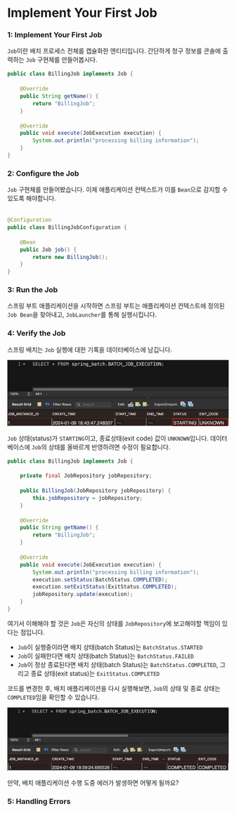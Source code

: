 # Implement Your First Job

### 1: Implement Your First Job

`Job`이란 배치 프로세스 전체를 캡슐화한 엔티티입니다.
간단하게 청구 정보를 콘솔에 출력하는 `Job` 구현체를 만들어봅시다.

```java
public class BillingJob implements Job {

	@Override
	public String getName() {
		return "BillingJob";
	}

	@Override
	public void execute(JobExecution execution) {
		System.out.println("processing billing information");
	}
}
```

### 2: Configure the Job

`Job` 구현체를 만들어봤습니다. 이제 애플리케이션 컨텍스트가 이를 `Bean`으로 감지할 수 있도록 해야합니다.

```java

@Configuration
public class BillingJobConfiguration {

	@Bean
	public Job job() {
		return new BillingJob();
	}
}
```

### 3: Run the Job

스프링 부트 애플리케이션을 시작하면 스프링 부트는 애플리케이션 컨텍스트에 정의된 `Job Bean`을 찾아내고, `JobLauncher`를 통해 실행시킵니다.

### 4: Verify the Job

스프링 배치는 `Job` 실행에 대한 기록을 데이터베이스에 남깁니다.

![img.png](image/img.png)

`Job` 상태(status)가 `STARTING`이고, 종료상태(exit code) 값이 `UNKNOWN`입니다.
데이터베이스에 `Job`의 상태를 올바르게 반영하려면 수정이 필요합니다.

```java
public class BillingJob implements Job {

	private final JobRepository jobRepository;

	public BillingJob(JobRepository jobRepository) {
		this.jobRepository = jobRepository;
	}

	@Override
	public String getName() {
		return "BillingJob";
	}

	@Override
	public void execute(JobExecution execution) {
		System.out.println("processing billing information");
		execution.setStatus(BatchStatus.COMPLETED);
		execution.setExitStatus(ExitStatus.COMPLETED);
		jobRepository.update(execution);
	}
}
```

여기서 이해해야 할 것은 `Job`은 자신의 상태를 `JobRepository`에 보고해야할 책임이 있다는 점입니다.
- `Job`이 실행중이라면 배치 상태(batch Status)는 `BatchStatus.STARTED`
- `Job`이 실패한다면 배치 상태(batch Status)는 `BatchStatus.FAILED`
- `Job`이 정상 종료된다면 배치 상태(batch Status)는 `BatchStatus.COMPLETED`, 그리고 종료 상태(exit status)는 `ExitStatus.COMPLETED`

코드를 변경한 후, 배치 애플리케이션을 다시 실행해보면, `Job`의 상태 및 종료 상태는 `COMPLETED`임을 확인할 수 있습니다.

![img_1.png](image/img_1.png)

만약, 배치 애플리케이션 수행 도중 에러가 발생하면 어떻게 될까요?

### 5: Handling Errors

